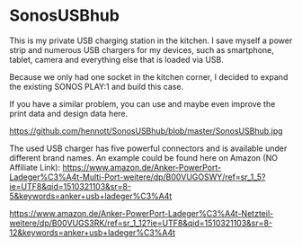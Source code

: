 # SonosUSBhub

This is my private USB charging station in the kitchen. I save myself a power strip and numerous USB chargers for my devices, such as smartphone, tablet, camera and everything else that is loaded via USB.

Because we only had one socket in the kitchen corner, I decided to expand the existing SONOS PLAY:1 and build this case.

If you have a similar problem, you can use and maybe even improve the print data and design data here.

https://github.com/hennott/SonosUSBhub/blob/master/SonosUSBhub.jpg


The used USB charger has five powerful connectors and is available under different brand names. An example could be found here on Amazon (NO Affiliate Link):
https://www.amazon.de/Anker-PowerPort-Ladeger%C3%A4t-Multi-Port-weitere/dp/B00VUGOSWY/ref=sr_1_5?ie=UTF8&qid=1510321103&sr=8-5&keywords=anker+usb+ladeger%C3%A4t

https://www.amazon.de/Anker-PowerPort-Ladeger%C3%A4t-Netzteil-weitere/dp/B00VUGS3RK/ref=sr_1_12?ie=UTF8&qid=1510321103&sr=8-12&keywords=anker+usb+ladeger%C3%A4t
